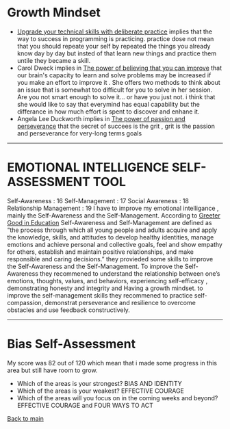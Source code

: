 # Growth Mindset 
- [Upgrade your technical skills with deliberate practice](https://web.archive.org/web/20160616225417/http://www.happybearsoftware.com/upgrade-your-technical-skills-with-deliberate-practice) implies that the way to success in programming is practicing. practice dose not mean that you should repeate your self by repeated the things you already know day by day but insted of that learn new things and practice them untile they became a skill.
- Carol Dweck implies in [The power of believing that you can improve](https://www.ted.com/talks/carol_dweck_the_power_of_believing_that_you_can_improve?language=en) that our brain's capacity to learn and solve problems may be increased if you make an effort to improve it . She offers two methods to think about an issue that is somewhat too difficult for you to solve in her session. Are you not smart enough to solve it... or have you just not. i think that she would like to say that everymind has equal capability but the differance in how much effort is spent to discover and enhane it.
- Angela Lee Duckworth implies in [The power of passion and perseverance](https://www.ted.com/talks/angela_lee_duckworth_grit_the_power_of_passion_and_perseverance) that the secret of succees is the grit , grit is the passion and perseverance for very-long terms goals 

___

# EMOTIONAL INTELLIGENCE SELF-ASSESSMENT TOOL
Self-Awareness : 16
Self-Management : 17
Social Awareness : 18
Relationship Management : 19
I have to improve my emotional intelligance , mainly the Self-Awareness and the Self-Management. According to [Greeter Good in Education](https://ggie.berkeley.edu/student-well-being/sel-for-students-self-awareness-and-self-management/) Self-Awareness and Self-Management are defined as “the process through which all young people and adults acquire and apply the knowledge, skills, and attitudes to develop healthy identities, manage emotions and achieve personal and collective goals, feel and show empathy for others, establish and maintain positive relationships, and make responsible and caring decisions.”
they provieded some skills to improve the Self-Awareness and the Self-Management. To improve the Self-Awareness  they recommened to understand the relationship between one’s emotions, thoughts, values, and behaviors, experiencing self-efficacy , demonstrating honesty and integrity and Having a growth mindset.
to improve the self-management skills they recommened to practice self-compassion, demonstrat perseverance and resilience to overcome obstacles and use feedback constructively.

_____

# Bias Self-Assessment
My score was 82 out of 120 which mean that i made some progress in this area but still have room to grow. 
- Which of the areas is your strongest? BIAS AND IDENTITY
- Which of the areas is your weakest? EFFECTIVE COURAGE
- Which of the areas will you focus on in 
the coming weeks and beyond? EFFECTIVE COURAGE and FOUR WAYS TO ACT


[Back to main](./README.md)